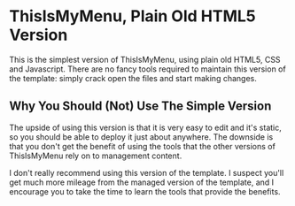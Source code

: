 ThisIsMyMenu, Plain Old HTML5 Version
====================================

This is the simplest version of ThisIsMyMenu, using plain old HTML5, CSS and Javascript. There are no fancy tools required to maintain this version of the template: simply crack open the files and start making changes.

Why You Should (Not) Use The Simple Version
-------------------------------------------

The upside of using this version is that it is very easy to edit and it's static, so you should be able to deploy it just about anywhere. The downside is that you don't get the benefit of using the tools that the other versions of ThisIsMyMenu rely on to management content.

I don't really recommend using this version of the template. I suspect you'll get much more mileage from the managed version of the template, and I encourage you to take the time to learn the tools that provide the benefits.